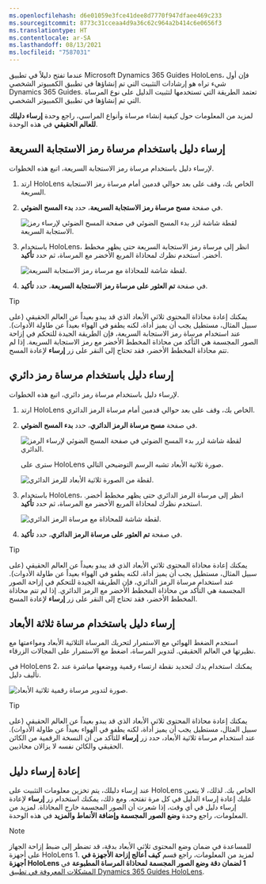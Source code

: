 ```yaml
---
ms.openlocfilehash: d6e01059e3fce41dee8d7770f947dfaee469c233
ms.sourcegitcommit: 8773c31cceaa4d9a36c62c964a2b414c6e0656f3
ms.translationtype: HT
ms.contentlocale: ar-SA
ms.lasthandoff: 08/13/2021
ms.locfileid: "7587031"
---
```

عندما تفتح دليلاً في تطبيق Microsoft Dynamics 365 Guides HoloLens، فإن أول شيء تراه هو إرشادات التثبيت التي تم إنشاؤها في تطبيق الكمبيوتر الشخصي Dynamics 365 Guides. تعتمد الطريقة التي تستخدمها لتثبيت الدليل على نوع المرساة التي تم إنشاؤها في تطبيق الكمبيوتر الشخصي. 

لمزيد من المعلومات حول كيفية إنشاء مرساة وأنواع المراسي، راجع وحدة **إرساء دليلك للعالم الحقيقي** في هذه الوحدة.

## <a name="anchor-a-guide-by-using-a-qr-code-anchor"></a>إرساء دليل باستخدام مرساة رمز الاستجابة السريعة
لإرساء دليل باستخدام مرساة رمز الاستجابة السريعة، اتبع هذه الخطوات.

1. ارتد HoloLens الخاص بك، وقف على بعد حوالي قدمين أمام مرساة رمز الاستجابة السريعة.

1. في صفحة **مسح مرساة رمز الاستجابة السريعة**، حدد **بدء المسح الضوئي**.

    ![لقطة شاشة لزر بدء المسح الضوئي في صفحة المسح الضوئي لإرساء رمز الاستجابة السريعة.](../media/qr-code-scan.png)

1. باستخدام HoloLens، انظر إلى مرساة رمز الاستجابة السريعة حتى يظهر مخطط أخضر. استخدم نظرك لمحاذاة المربع الأخضر مع المرساة، ثم حدد **تأكيد**.

    ![لقطة شاشة للمحاذاة مع مرساة رمز الاستجابة السريعة.](../media/qr-code-green-outline.png)

1. في صفحة **تم العثور على مرساة رمز الاستجابة السريعة**، حدد **تأكيد**.

> [!Tip]
> يمكنك إعادة محاذاة المحتوى ثلاثي الأبعاد الذي قد يبدو بعيداً عن العالم الحقيقي (على سبيل المثال، مستطيل يجب أن يميز أداة، لكنه يطفو في الهواء بعيداً عن طاولة الأدوات). عند استخدام مرساة رمز الاستجابة السريعة، فإن الطريقة الجيدة للتحكم في إزاحة الصور المجسمة هي التأكد من محاذاة المخطط الأخضر مع رمز الاستجابة السريعة. إذا لم تتم محاذاة المخطط الأخضر، فقد تحتاج إلى النقر على زر **إرساء** لإعادة المسح.

## <a name="anchor-a-guide-by-using-a-circular-code-anchor"></a>إرساء دليل باستخدام مرساة رمز دائري
لإرساء دليل باستخدام مرساة رمز دائري، اتبع هذه الخطوات.

1. ارتد HoloLens الخاص بك، وقف على بعد حوالي قدمين أمام مرساة الرمز الدائري.

1. في صفحة **مسح مرساة الرمز الدائري**، حدد **بدء المسح الضوئي**.

    ![لقطة شاشة لزر بدء المسح الضوئي في صفحة المسح الضوئي لإرساء الرمز الدائري.](../media/circular-code-scan.png)

    سترى على HoloLens صورة ثلاثية الأبعاد تشبه الرسم التوضيحي التالي.

    ![لقطة من الصورة ثلاثية الأبعاد للرمز الدائري.](../media/circular-code-hologram.png) 

1. باستخدام HoloLens، انظر إلى مرساة الرمز الدائري حتى يظهر مخطط أخضر. استخدم نظرك لمحاذاة المربع الأخضر مع المرساة، ثم حدد **تأكيد**.

    ![لقطة شاشة للمحاذاة مع مرساة الرمز الدائري.](../media/circular-code-green-outline.png)

1. في صفحة **تم العثور على مرساة الرمز الدائري**، حدد **تأكيد**.

> [!Tip]
> يمكنك إعادة محاذاة المحتوى ثلاثي الأبعاد الذي قد يبدو بعيداً عن العالم الحقيقي (على سبيل المثال، مستطيل يجب أن يميز أداة، لكنه يطفو في الهواء بعيداً عن طاولة الأدوات). عند استخدام مرساة الرمز الدائري، فإن الطريقة الجيدة للتحكم في إزاحة الصور المجسمة هي التأكد من محاذاة المخطط الأخضر مع الرمز الدائري. إذا لم تتم محاذاة المخطط الأخضر، فقد تحتاج إلى النقر على زر **إرساء** لإعادة المسح.

## <a name="anchor-a-guide-by-using-a-holographic-anchor"></a>إرساء دليل باستخدام مرساة ثلاثة الأبعاد

استخدم الضغط الهوائي مع الاستمرار لتحريك المرساة الثلاثية الأبعاد ومواءمتها مع نظيرتها في العالم الحقيقي. لتدوير المرساة، اضغط مع الاستمرار على المجالات الزرقاء.

في HoloLens 2، يمكنك استخدام يدك لتحديد نقطة ارتساء رقمية ووضعها مباشرة عند تأليف دليل.

![صورة لتدوير مرساة رقمية ثلاثية الأبعاد.](../media/rotate-digital-anchor.png)

> [!Tip]
> يمكنك إعادة محاذاة المحتوى ثلاثي الأبعاد الذي قد يبدو بعيداً عن العالم الحقيقي (على سبيل المثال، مستطيل يجب أن يميز أداة، لكنه يطفو في الهواء بعيداً عن طاولة الأدوات). عند استخدام مرساة ثلاثية الأبعاد، حدد زر **إرساء** للتأكد من أن النسخة الرقمية من الكائن الحقيقي والكائن نفسه لا يزالان محاذيين.

## <a name="re-anchor-a-guide"></a>إعادة إرساء دليل
عند إرساء دليلك، يتم تخزين معلومات التثبيت على HoloLens الخاص بك. لذلك، لا يتعين عليك إعادة إرساء الدليل في كل مرة تفتحه. ومع ذلك، يمكنك استخدام زر **إرساء** لإعادة إرساء دليل في أي وقت، إذا شعرت أن الصور المجسمة خارج المحاذاة. لمزيد من المعلومات، راجع وحدة **وضع الصور المجسمة وإضافة الأنماط والمزيد** في هذه الوحدة.

> [!NOTE]
> للمساعدة في ضمان وضع المحتوى ثلاثي الأبعاد بدقة، قد تضطر إلى ضبط إزاحة الجهاز على أجهزة HoloLens 1. لمزيد من المعلومات، راجع قسم **كيف أعالج إزاحة الأجهزة في أجهزة HoloLens ‏1 لضمان دقة وضع الصور المجسمة لمحاذاة المرساة المطبوعة** في [المشكلات المعروفة في تطبيق Dynamics 365 Guides HoloLens](/dynamics365/mixed-reality/guides/known-issues-hololens-app/?azure-portal=true).